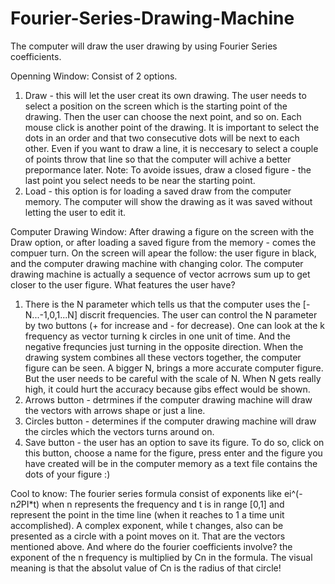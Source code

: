 # Fourier-Series-Drawing-Machine
The computer will draw the user drawing by using Fourier Series coefficients.


Openning Window: Consist of 2 options.
1. Draw - this will let the user creat its own drawing. The user needs to select a position on the screen which is the starting point of the drawing.
   Then the user can choose the next point, and so on. Each mouse click is another point of the drawing. It is important to select the dots in an order and that two
   consecutive dots will be next to each other. Even if you want to draw a line, it is neccesary to select a couple of points throw that line so that the computer
   will achive a better prepormance later. Note: To avoide issues, draw a closed figure - the last point you select needs to be near the starting point.
2. Load - this option is for loading a saved draw from the computer memory. The computer will show the drawing as it was saved without letting the user to edit it.

Computer Drawing Window:
After drawing a figure on the screen with the Draw option, or after loading a saved figure from the memory - comes the compuer turn.
On the screen will apear the follow: the user figure in black, and the computer drawing machine with changing color.
The computer drawing machine is actually a sequence of vector acrrows sum up to get closer to the user figure. What features the user have?
1. There is the N parameter which tells us that the computer uses the [-N...-1,0,1...N] discrit frequencies. The user can control the N parameter by two buttons (+ for increase and - for decrease).
   One can look at the k frequency as vector turning k circles in one unit of time. And the negative frequncies just turning in the opposite direction.
   When the drawing system combines all these vectors together, the computer figure can be seen. A bigger N, brings a more accurate computer figure.
   But the user needs to be careful with the scale of N. When N gets really high, it could hurt the accuracy because gibs effect would be shown.
2. Arrows button - detrmines if the computer drawing machine will draw the vectors with arrows shape or just a line.
3. Circles button - determines if the computer drawing machine will draw the circles which the vectors turns around on.
4. Save button - the user has an option to save its figure. To do so, click on this button, choose a name for the figure, press enter and the figure you have created will be in the computer memory as a text file contains the dots of your figure :)

Cool to know:
The fourier series formula consist of exponents like ei^(-n*2*PI*t) when n represents the frequency and t is in range [0,1] and represent the point in the time line (when it reaches to 1 a time unit accomplished).
A complex exponent, while t changes, also can be presented as a circle with a point moves on it. That are the vectors mentioned above.
And where do the fourier coefficients involve? the exponent of the n frequency is multiplied by Cn in the formula. The visual meaning is that the absolut value of Cn is the radius of that circle!








